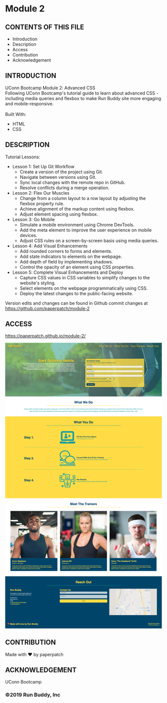 # Module 2

## CONTENTS OF THIS FILE

* Introduction
* Description
* Access
* Contribution
* Acknowledgement


## INTRODUCTION

UConn Bootcamp Module 2: Advanced CSS <br />
Following UConn Bootcamp's tutorial guide to learn about advanced CSS - including media queries and flexbox to make Run Buddy site more engaging and mobile-responsive. <br />
<br/>
Built With:
- HTML
- CSS

## DESCRIPTION
Tutorial Lessons:

- Lesson 1: Set Up Git Workflow
    - Create a version of the project using Git.
    - Navigate between versions using Git.
    - Sync local changes with the remote repo in GitHub.
    - Resolve conflicts during a merge operation.
- Lesson 2: Flex Our Muscles
    - Change from a column layout to a row layout by adjusting the flexbox property rule.
    - Achieve alignment of the markup content using flexbox.
    - Adjust element spacing using flexbox.
- Lesson 3: Go Mobile
    - Simulate a mobile environment using Chrome DevTools.
    - Add the meta element to improve the user experience on mobile devices.
    - Adjust CSS rules on a screen-by-screen basis using media queries.
- Lesson 4: Add Visual Enhancements
    -  Add rounded corners to forms and elements.
    - Add state indicators to elements on the webpage.
    - Add depth of field by implementing shadows.
    - Control the opacity of an element using CSS properties.
- Lesson 5: Complete Visual Enhancements and Deploy
    - Capture CSS values in CSS variables to simplify changes to the website's styling.
    - Select elements on the webpage programmatically using CSS.
    - Deploy the latest changes to the public-facing website.

Version edits and changes can be found in Github commit changes at https://github.com/paperpatch/module-2


## ACCESS
https://paperpatch.github.io/module-2/

![Alt text](./assets/images/run-buddy-advanced-css.png "run buddy website") 

## CONTRIBUTION
Made with ❤️ by paperpatch

## ACKNOWLEDGEMENT
UConn Bootcamp

### ©️2019 Run Buddy, Inc 
